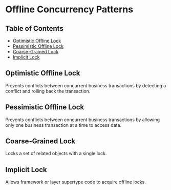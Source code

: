 # Offline Concurrency Patterns

## Table of Contents <!-- omit in toc -->

- [Optimistic Offline Lock](#optimistic-offline-lock)
- [Pessimistic Offline Lock](#pessimistic-offline-lock)
- [Coarse-Grained Lock](#coarse-grained-lock)
- [Implicit Lock](#implicit-lock)

## Optimistic Offline Lock

Prevents conflicts between concurrent business transactions by detecting a conflict and rolling back the transaction.

## Pessimistic Offline Lock

Prevents conflicts between concurrent business transactions by allowing only one business transaction at a time to access data.

## Coarse-Grained Lock

Locks a set of related objects with a single lock.

## Implicit Lock

Allows framework or layer supertype code to acquire offline locks.
